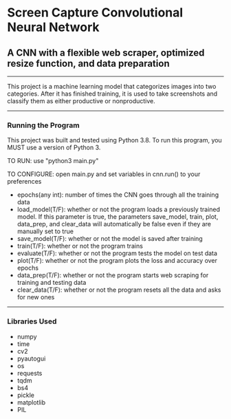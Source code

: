 # Screen Capture Convolutional Neural Network
## A CNN with a flexible web scraper, optimized resize function, and data preparation 
- - -
This project is a machine learning model that categorizes images into two categories. After it has finished training, it is used to take screenshots and classify them as either productive or nonproductive.
- - -
### Running the Program

This project was built and tested using Python 3.8. To run this program, you MUST use a version of Python 3.

TO RUN: use "python3 main.py"

TO CONFIGURE: open main.py and set variables in cnn.run() to your preferences

  - epochs(any int): number of times the CNN goes through all the training data 
  - load_model(T/F): whether or not the program loads a previously trained model. If this parameter is true, the parameters save_model, train, plot, data_prep, and clear_data will automatically be false even if they are manually set to true
  - save_model(T/F): whether or not the model is saved after training
  - train(T/F): whether or not the program trains
  - evaluate(T/F): whether or not the program tests the model on test data
  - plot(T/F): whether or not the program plots the loss and accuracy over epochs
  - data_prep(T/F): whether or not the program starts web scraping for training and testing data
  - clear_data(T/F): whether or not the program resets all the data and asks for new ones

- - - 
### Libraries Used
  - numpy
  - time
  - cv2
  - pyautogui
  - os
  - requests
  - tqdm
  - bs4
  - pickle
  - matplotlib
  - PIL